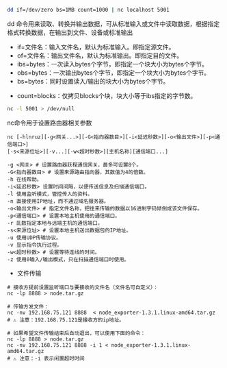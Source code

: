 ```bash
dd if=/dev/zero bs=1MB count=1000 | nc localhost 5001
```
dd 命令用来读取、转换并输出数据，可从标准输入或文件中读取数据，根据指定格式转换数据，在输出到文件、设备或标准输出

+ if=文件名：输入文件名，默认为标准输入。即指定源文件。
+ of=文件名：输出文件名，默认为标准输出。即指定目的文件。
+ ibs=bytes：一次读入bytes个字节，即指定一个块大小为bytes个字节。
+ obs=bytes：一次输出bytes个字节，即指定一个块大小为bytes个字节。
+ bs=bytes：同时设置读入/输出的块大小为bytes个字节。
-  count=blocks：仅拷贝blocks个块，块大小等于ibs指定的字节数。

```bash
nc -l 5001 > /dev/null
```
nc命令用于设置路由器相关参数

```
nc [-hlnruz][-g<网关...>][-G<指向器数目>][-i<延迟秒数>][-o<输出文件>][-p<通信端口>]
[-s<来源位址>][-v...][-w<超时秒数>][主机名称][通信端口...]
```

```
-g <网关> # 设置路由器跃程通信网关，最多可设置8个。
-G<指向器数目> # 设置来源路由指向器，其数值为4的倍数。
-h 在线帮助。
-i<延迟秒数> 设置时间间隔，以便传送信息及扫描通信端口。
-l 使用监听模式，管控传入的资料。
-n 直接使用IP地址，而不通过域名服务器。
-o<输出文件> # 指定文件名称，把往来传输的数据以16进制字码倾倒成该文件保存。
-p<通信端口> # 设置本地主机使用的通信端口。
-r 乱数指定本地与远端主机的通信端口。
-s<来源位址> # 设置本地主机送出数据包的IP地址。
-u 使用UDP传输协议。
-v 显示指令执行过程。
-w<超时秒数> # 设置等待连线的时间。
-z 使用0输入/输出模式，只在扫描通信端口时使用。
```

+ 文件传输
```
# 接收方提前设置监听端口与要接收的文件名（文件名可自定义）：
nc -lp 8888 > node.tar.gz

# 传输方发文件：
nc -nv 192.168.75.121 8888  < node_exporter-1.3.1.linux-amd64.tar.gz
# ⚠️ 注意：192.168.75.121是接收方的ip地址。
```

```
# 如果希望文件传输结束后自动退出，可以使用下面的命令：
nc -lp 8888 > node.tar.gz
nc -nv 192.168.75.121 8888 -i 1 < node_exporter-1.3.1.linux-amd64.tar.gz
# ⚠️ 注意：-i 表示闲置超时时间
```

